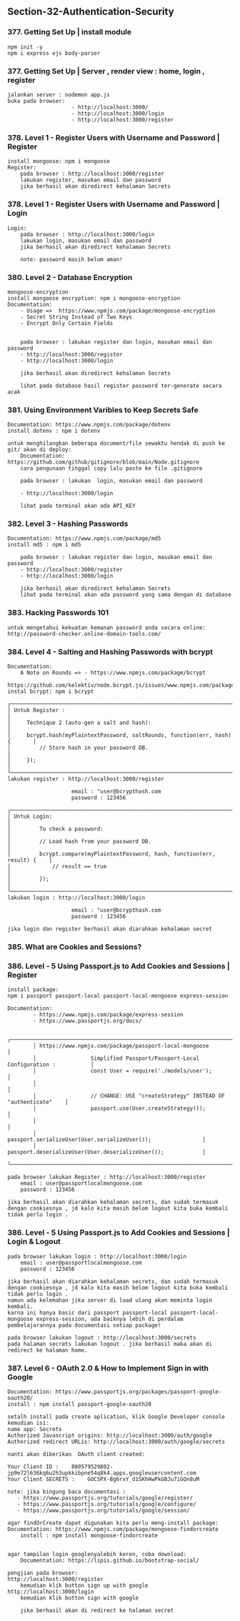 ## Section-32-Authentication-Security

### 377. Getting Set Up | install module

    npm init -y
    npm i express ejs body-parser

### 377. Getting Set Up | Server , render view : home, login , register

    jalankan server : nodemon app.js
    buka pada browser:
                        - http://localhost:3000/
                        - http://localhost:3000/login
                        - http://localhost:3000/register

### 378. Level 1 - Register Users with Username and Password | Register

    install mongoose: npm i mongoose
    Register:
        pada browser : http://localhost:3000/register
        lakukan register, masukan email dan password
        jika berhasil akan diredirect kehalaman Secrets

### 378. Level 1 - Register Users with Username and Password | Login

    Login:
        pada browser : http://localhost:3000/login
        lakukan login, masukan email dan password
        jika berhasil akan diredirect kehalaman Secrets

        note: password masih belum aman!

### 380. Level 2 - Database Encryption

    mongoose-encryption
    install mongoose encryption: npm i mongoose-encryption
    Documentation:
        - Usage =>  https://www.npmjs.com/package/mongoose-encryption
        - Secret String Instead of Two Keys
        - Encrypt Only Certain Fields


        pada browser : lakukan register dan login, masukan email dan password
        - http://localhost:3000/register
        - http://localhost:3000/login

        jika berhasil akan diredirect kehalaman Secrets

        lihat pada database hasil register password ter-generate secara acak

### 381. Using Environment Varibles to Keep Secrets Safe

    Documentation: https://www.npmjs.com/package/dotenv
    install dotenv : npm i dotenv

    untuk menghilangkan beberapa document/file sewaktu hendak di push ke git/ akan di deploy:
        Documentation: https://github.com/github/gitignore/blob/main/Node.gitignore
        cara pengunaan tinggal copy lalu paste ke file .gitignore

        pada browser : lakukan  login, masukan email dan password

        - http://localhost:3000/login

        lihat pada terminal akan ada API_KEY

### 382. Level 3 - Hashing Passwords

    Documentation: https://www.npmjs.com/package/md5
    install md5 : npm i md5

        pada browser : lakukan register dan login, masukan email dan password
        - http://localhost:3000/register
        - http://localhost:3000/login

        jika berhasil akan diredirect kehalaman Secrets
        lihat pada terminal akan ada password yang sama dengan di database

### 383. Hacking Passwords 101

    untuk mengetahui kekuatan kemanan password anda secara online:
    http://password-checker.online-domain-tools.com/

### 384. Level 4 - Salting and Hashing Passwords with bcrypt

    Documentation:
        A Note on Rounds => - https://www.npmjs.com/package/bcrypt
                            - https://github.com/kelektiv/node.bcrypt.js/issues/www.npmjs.com/package/bcrypt
    instal bcrypt: npm i bcrypt

    ┌──────────────────────────────────────────────────────────────────────────────┐
    │ Untuk Register :                                                             │
    │     Technique 2 (auto-gen a salt and hash):                                  │
    │     bcrypt.hash(myPlaintextPassword, saltRounds, function(err, hash) {       │
    │         // Store hash in your password DB.                                   │
    │     });                                                                      │
    └──────────────────────────────────────────────────────────────────────────────┘
    lakukan register : http://localhost:3000/register

                        email : "user@bcrypthash.com
                        password : 123456

    ┌──────────────────────────────────────────────────────────────────────────────┐
    │ Untuk Login:                                                                 │
    │         To check a password:                                                 │
    │         // Load hash from your password DB.                                  │
    │         bcrypt.compare(myPlaintextPassword, hash, function(err, result) {    │
    │             // result == true                                                │
    │         });                                                                  │
    └──────────────────────────────────────────────────────────────────────────────┘
    lakukan login : http://localhost:3000/login

                        email : "user@bcrypthash.com
                        password : 123456

    jika login dan register berhasil akan diarahkan kehalaman secret

### 385. What are Cookies and Sessions?

### 386. Level - 5 Using Passport.js to Add Cookies and Sessions | Register

    install package:
    npm i passport passport-local passport-local-mongoose express-session

    Documentation:
            - https://www.npmjs.com/package/express-session
            - https://www.passportjs.org/docs/

            ┌──────────────────────────────────────────────────────────────────────────────┐
            │ https://www.npmjs.com/package/passport-local-mongoose                        │
            │                 Simplified Passport/Passport-Local Configuration :           │
            │                 const User = require('./models/user');                       │
            │                                                                              │
            │                 // CHANGE: USE "createStrategy" INSTEAD OF "authenticate"    │
            │                 passport.use(User.createStrategy());                         │
            │                                                                              │
            │                 passport.serializeUser(User.serializeUser());                │
            │                 passport.deserializeUser(User.deserializeUser());            │
            └──────────────────────────────────────────────────────────────────────────────┘

    pada browser lakukan Register : http://localhost:3000/register
        email : user@passportlocalmongoose.com
        password : 123456

    jika berhasil akan diarahkan kehalaman secrets, dan sudah termasuk dengan cookiesnya , jd kalo kita masih belom logout kita buka kembali tidak perlu login .

### 386. Level - 5 Using Passport.js to Add Cookies and Sessions | Login & Logout

    pada browser lakukan login : http://localhost:3000/login
        email : user@passportlocalmongoose.com
        password : 123456

    jika berhasil akan diarahkan kehalaman secrets, dan sudah termasuk dengan cookiesnya , jd kalo kita masih belom logout kita buka kembali tidak perlu login .
    namun ada kelemahan jika server di load ulang akan meminta login kembali.
    karna ini hanya basic dari passport passport-local passport-local-mongoose express-session, ada baiknya lebih di perdalam pembelajarannya pada documentasi setiap package!

    pada browser lakukan logout : http://localhost:3000/secrets
    pada halaman secrets lakukan logout . jika berhasil maka akan di redirect ke halaman home.

### 387. Level 6 - OAuth 2.0 & How to Implement Sign in with Google

    Documentation: https://www.passportjs.org/packages/passport-google-oauth20/
    install : npm install passport-google-oauth20

    setalh install pada create aplication, klik Google Developer console kemudian isi:
    name app: Secrets
    Authorized Javascript origins: http://localhost:3000/auth/google
    Authorized redirect URLis: http://localhost:3000/auth/google/secrets

    nanti akan diberikan  OAuth client created:

    Your Client ID :    880579529802-jp9e72l636kq6u2h3upkkibpne54q8k4.apps.googleusercontent.com
    Your Client SECRETS :    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

    note: jika bingung baca documentasi : 
       - https://www.passportjs.org/tutorials/google/register/
       - https://www.passportjs.org/tutorials/google/configure/
       - https://www.passportjs.org/tutorials/google/session/

    agar findOrCreate dapat digunakan kita perlu meng-install package:
    Documentation: https://www.npmjs.com/package/mongoose-findorcreate
        install : npm install mongoose-findorcreate


    agar tampilan login googlenyalebih keren, coba download:
        Documentation: https://lipis.github.io/bootstrap-social/

    pengjian pada browser: 
    http://localhost:3000/register
        kemudian klik button sign up with google
    http://localhost:3000/login
        kemudian klik button sign with google

        jika berhasil akan di redirect ke halaman secret
